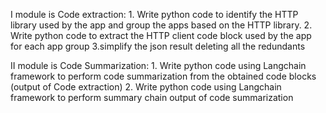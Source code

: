 I module is Code extraction:
	1. Write python code to identify the HTTP
library used by the app and group the apps
based on the HTTP library.
	2. Write python code to extract the HTTP client
code block used by the app for each app group
	3.simplify the json result deleting all the redundants

II module is Code Summarization:
	1. Write python code using Langchain
framework to perform code summarization
from the obtained code blocks (output of Code
extraction)
	2. Write python code using Langchain
framework to perform summary chain output
of code summarization